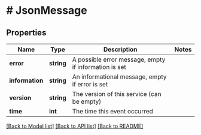 # # JsonMessage

## Properties

Name | Type | Description | Notes
------------ | ------------- | ------------- | -------------
**error** | **string** | A possible error message, empty if information is set |
**information** | **string** | An informational message, empty if error is set |
**version** | **string** | The version of this service (can be empty) |
**time** | **int** | The time this event occurred |

[[Back to Model list]](../../README.md#models) [[Back to API list]](../../README.md#endpoints) [[Back to README]](../../README.md)
